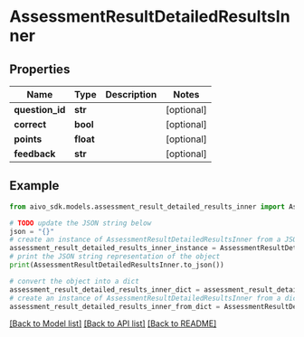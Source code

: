 # AssessmentResultDetailedResultsInner


## Properties

Name | Type | Description | Notes
------------ | ------------- | ------------- | -------------
**question_id** | **str** |  | [optional] 
**correct** | **bool** |  | [optional] 
**points** | **float** |  | [optional] 
**feedback** | **str** |  | [optional] 

## Example

```python
from aivo_sdk.models.assessment_result_detailed_results_inner import AssessmentResultDetailedResultsInner

# TODO update the JSON string below
json = "{}"
# create an instance of AssessmentResultDetailedResultsInner from a JSON string
assessment_result_detailed_results_inner_instance = AssessmentResultDetailedResultsInner.from_json(json)
# print the JSON string representation of the object
print(AssessmentResultDetailedResultsInner.to_json())

# convert the object into a dict
assessment_result_detailed_results_inner_dict = assessment_result_detailed_results_inner_instance.to_dict()
# create an instance of AssessmentResultDetailedResultsInner from a dict
assessment_result_detailed_results_inner_from_dict = AssessmentResultDetailedResultsInner.from_dict(assessment_result_detailed_results_inner_dict)
```
[[Back to Model list]](../README.md#documentation-for-models) [[Back to API list]](../README.md#documentation-for-api-endpoints) [[Back to README]](../README.md)


